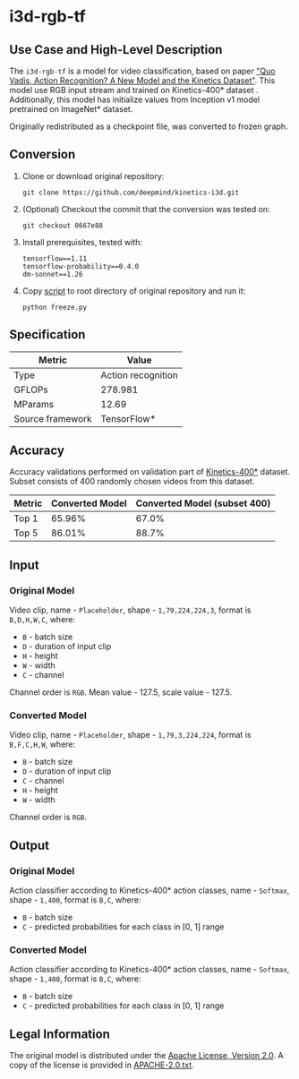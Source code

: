 # i3d-rgb-tf

## Use Case and High-Level Description

The `i3d-rgb-tf` is a model for video classification, based on paper ["Quo Vadis, Action Recognition? A New Model and the Kinetics Dataset"](https://arxiv.org/abs/1705.07750). This model use RGB input stream and trained on Kinetics-400\* dataset   . Additionally, this model has initialize values from Inception v1 model pretrained on ImageNet\* dataset.

Originally redistributed as a checkpoint file, was converted to frozen graph.

## Conversion

1. Clone or download original repository:
    ```
    git clone https://github.com/deepmind/kinetics-i3d.git
    ```
1. (Optional) Checkout the commit that the conversion was tested on:
    ```
    git checkout 0667e88
    ```
1. Install prerequisites, tested with:
    ```
    tensorflow==1.11
    tensorflow-probability==0.4.0
    dm-sonnet==1.26
    ```
1. Copy [script](./freeze.py) to root directory of original repository and run it:
    ```
    python freeze.py
    ```

## Specification

| Metric            | Value         |
|-------------------|---------------|
| Type              | Action recognition |
| GFLOPs            | 278.981       |
| MParams           | 12.69         |
| Source framework  | TensorFlow\*  |

## Accuracy

Accuracy validations performed on validation part of [Kinetics-400\*](https://www.deepmind.com/research/open-source/kinetics) dataset.  Subset consists of 400 randomly chosen videos from this dataset.

| Metric | Converted Model | Converted Model (subset 400) |
| ------ | --------------- | ---------------------------- |
| Top 1  | 65.96%          | 67.0%                        |
| Top 5  | 86.01%          | 88.7%                        |

## Input

### Original Model

Video clip, name - `Placeholder`, shape - `1,79,224,224,3`, format is `B,D,H,W,C`, where:
- `B` - batch size
- `D` - duration of input clip
- `H` - height
- `W` - width
- `C` - channel

Channel order is `RGB`. Mean value - 127.5, scale value - 127.5.

### Converted Model

Video clip, name - `Placeholder`, shape - `1,79,3,224,224`, format is `B,F,C,H,W`, where:
- `B` - batch size
- `D` - duration of input clip
- `C` - channel
- `H` - height
- `W` - width

Channel order is `RGB`.

## Output

### Original Model

Action classifier according to Kinetics-400\* action classes, name - `Softmax`, shape - `1,400`, format is `B,C`, where:
- `B` - batch size
- `C` - predicted probabilities for each class in  [0, 1] range

### Converted Model

Action classifier according to Kinetics-400\* action classes, name - `Softmax`, shape - `1,400`, format is `B,C`, where:
- `B` - batch size
- `C` - predicted probabilities for each class in  [0, 1] range

## Legal Information

The original model is distributed under the
[Apache License, Version 2.0](https://raw.githubusercontent.com/deepmind/kinetics-i3d/0667e889a5904b4dc122e0ded4c332f49f8df42c/LICENSE). A copy of the license is provided in [APACHE-2.0.txt](../licenses/APACHE-2.0.txt).
